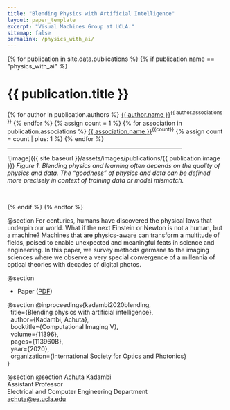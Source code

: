 ```yaml
---
title: "Blending Physics with Artificial Intelligence"
layout: paper_template
excerpt: "Visual Machines Group at UCLA."
sitemap: false
permalink: /physics_with_ai/
---
```


{% for publication in site.data.publications %}
{% if publication.name == "physics_with_ai" %}

# {{ publication.title }}
{% for author in publication.authors %} [{{ author.name }}]({{author.link}})<sup>{{ author.associations }}</sup>
{% endfor %}
{% assign count = 1 %}
{% for association in publication.associations %} [{{ association.name }}]({{association.link}})<sup>{{count}}</sup> {% assign count = count | plus: 1 %}
{% endfor %}

<hr class="center" style="width: 80%; color: grey; height: 0.2px; background-color:grey;"/>

![image]({{ site.baseurl }}/assets/images/publications/{{ publication.image }})
*Figure 1. Blending physics and learning often depends on the quality of physics and data. The “goodness” of physics and data can be defined more precisely in context of training data or model mismatch.*

<br>

{% endif %}
{% endfor %}

<!--

  1 Abstract
  2 Files
  3 Citations
  4 Press
  5 Contact
  6 FAQ
  7 Media

-->

@section
For centuries, humans have discovered the physical laws that underpin our world. What if the next Einstein or Newton is not a human, but a machine? Machines that are physics-aware can transform a multitude of fields, poised to enable unexpected and meaningful feats in science and engineering. In this paper, we survey methods germane to the imaging sciences where we observe a very special convergence of a millennia of optical theories with decades of digital photos.


@section
- Paper ([PDF](https://visual.ee.ucla.edu/spie_survey.pdf))

@section
@inproceedings{kadambi2020blending, \
  &nbsp; title={Blending physics with artificial intelligence}, \
  &nbsp; author={Kadambi, Achuta}, \
  &nbsp; booktitle={Computational Imaging V}, \
  &nbsp; volume={11396}, \
  &nbsp; pages={113960B}, \
  &nbsp; year={2020}, \
  &nbsp; organization={International Society for Optics and Photonics} \
}

@section
@section
Achuta Kadambi <br>
Assistant Professor <br>
Electrical and Computer Engineering Department <br>
achuta@ee.ucla.edu
